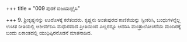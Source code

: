 +++
title = "009 ಪುರಕೆ ಬಿಜಯಙ್ಗೈಸಿ"

+++
9. ಶ್ರೀಕೃಷ್ಣನನ್ನು ಊರೊಳಕ್ಕೆ ಕರೆತಂದರು. ಕೃಷ್ಣನು ಅಂತಃಪುರದ ಕಾಣಿಕೆಯನ್ನು ಸ್ವೀಕರಿಸಿ, ಬಂಧುಗಳನ್ನೆಲ್ಲ ಉಚಿತ ರೀತಿಯಲ್ಲಿ ಆಶೀರ್ವದಿಸಿ ಮಧುರವಾದ ಪ್ರೀತಿಯಿಂದ ಎಲ್ಲರನ್ನೂ ಆದರಿಸಿ ಮಂತ್ರಾಲೋಚನೆಯ ಮಂದಿರಕ್ಕೆ ಬಂದು ಏಕಾಂತದಲ್ಲಿ ಯುಧಿಷ್ಠಿರನೊಡನೆ ಮಾತನಾಡಿದ.